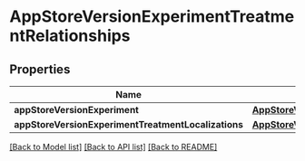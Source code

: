 # AppStoreVersionExperimentTreatmentRelationships

## Properties
Name | Type | Description | Notes
------------ | ------------- | ------------- | -------------
**appStoreVersionExperiment** | [**AppStoreVersionExperimentTreatmentRelationshipsAppStoreVersionExperiment**](AppStoreVersionExperimentTreatmentRelationshipsAppStoreVersionExperiment.md) |  | [optional] 
**appStoreVersionExperimentTreatmentLocalizations** | [**AppStoreVersionExperimentTreatmentRelationshipsAppStoreVersionExperimentTreatmentLocalizations**](AppStoreVersionExperimentTreatmentRelationshipsAppStoreVersionExperimentTreatmentLocalizations.md) |  | [optional] 

[[Back to Model list]](../README.md#documentation-for-models) [[Back to API list]](../README.md#documentation-for-api-endpoints) [[Back to README]](../README.md)


